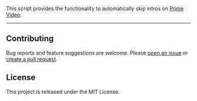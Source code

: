 This script provides the functionality to automatically skip intros on [Prime Video](https://www.amazon.co.jp/gp/video/storefront).

---

## Contributing

Bug reports and feature suggestions are welcome. Please [open an issue](https://github.com/yossy17/prime-video-intro-skipper/issues) or [create a pull request](https://github.com/yossy17/prime-video-intro-skipper/pulls).

## License

This project is released under the MIT License.
